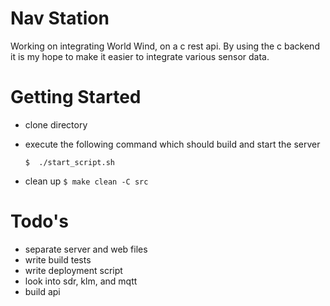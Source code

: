 

# Nav Station

Working on integrating World Wind, on a c rest api. By using the c backend it is my hope to make it easier to integrate various sensor data.

# Getting Started

* clone directory

* execute the following command which should build and start the server

  `$  ./start_script.sh`

* clean up
`$ make clean -C src`

# Todo's
  * separate server and web files
  * write build tests
  * write deployment script
  * look into sdr, klm, and mqtt
  * build api
